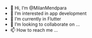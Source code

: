 - 👋 Hi, I’m @MilanMendpara
- 👀 I’m interested in app development
- 🌱 I’m currently in Flutter
- 💞️ I’m looking to collaborate on ...
- 📫 How to reach me ...

<!---
MilanMendpara/MilanMendpara is a ✨ special ✨ repository because its `README.md` (this file) appears on your GitHub profile.
You can click the Preview link to take a look at your changes.
--->
